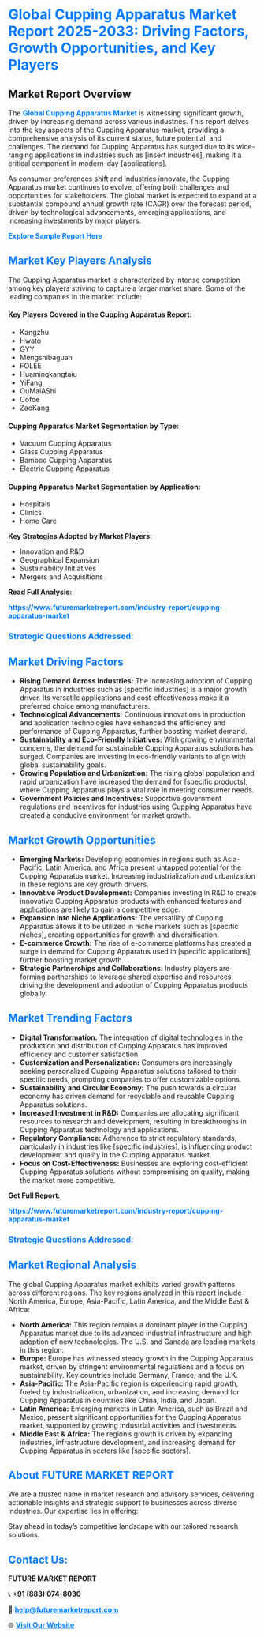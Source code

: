 <h1 style="color: #007BFF;">Global Cupping Apparatus Market Report 2025-2033: Driving Factors, Growth Opportunities, and Key Players</h1>

<section id="overview">
<h2>Market Report Overview</h2>
<p>The <a href="https://www.futuremarketreport.com/industry-report/cupping-apparatus-market" style="color: #007BFF; text-decoration: none;"><strong>Global Cupping Apparatus Market</strong></a> is witnessing significant growth, driven by increasing demand across various industries. This report delves into the key aspects of the Cupping Apparatus market, providing a comprehensive analysis of its current status, future potential, and challenges. The demand for Cupping Apparatus has surged due to its wide-ranging applications in industries such as [insert industries], making it a critical component in modern-day [applications].</p>
<p>As consumer preferences shift and industries innovate, the Cupping Apparatus market continues to evolve, offering both challenges and opportunities for stakeholders. The global market is expected to expand at a substantial compound annual growth rate (CAGR) over the forecast period, driven by technological advancements, emerging applications, and increasing investments by major players.</p>
</section>

<section id="overview">
<p><a href="https://www.futuremarketreport.com/request-sample/reportId=91124" style="color: #007BFF; text-decoration: none;"><strong>Explore Sample Report Here</strong></a></p>
</section>

<section id="key-players">
<h2 style="color: #007BFF;">Market Key Players Analysis</h2>
<p>The Cupping Apparatus market is characterized by intense competition among key players striving to capture a larger market share. Some of the leading companies in the market include:</p>
<h4>Key Players Covered in the Cupping Apparatus Report:</h4>
<ul><li>Kangzhu</li><li>Hwato</li><li>GYY</li><li>Mengshibaguan</li><li>FOLEE</li><li>Huamingkangtaiu</li><li>YiFang</li><li>OuMaiAShi</li><li>Cofoe</li><li>ZaoKang</li></ul>
<h4>Cupping Apparatus Market Segmentation by Type:</h4>
<ul><li>Vacuum Cupping Apparatus</li><li>Glass Cupping Apparatus</li><li>Bamboo Cupping Apparatus</li><li>Electric Cupping Apparatus</li></ul>

<h4>Cupping Apparatus Market Segmentation by Application:</h4>
<ul><li>Hospitals</li><li>Clinics</li><li>Home Care</li></ul>
<p><strong>Key Strategies Adopted by Market Players:</strong></p>
<ul>
<li>Innovation and R&D</li>
<li>Geographical Expansion</li>
<li>Sustainability Initiatives</li>
<li>Mergers and Acquisitions</li>
</ul>
</section>

<section>
<p><strong>Read Full Analysis: </strong></p><a href="https://www.futuremarketreport.com/industry-report/cupping-apparatus-market" style="color: #007BFF; text-decoration: none;"><strong>https://www.futuremarketreport.com/industry-report/cupping-apparatus-market</strong></a>
<h3 style="color: #007BFF;">Strategic Questions Addressed:</h3>
</section>

<section id="driving-factors">
<h2 style="color: #007BFF;">Market Driving Factors</h2>
<ul>
<li><strong>Rising Demand Across Industries:</strong> The increasing adoption of Cupping Apparatus in industries such as [specific industries] is a major growth driver. Its versatile applications and cost-effectiveness make it a preferred choice among manufacturers.</li>
<li><strong>Technological Advancements:</strong> Continuous innovations in production and application technologies have enhanced the efficiency and performance of Cupping Apparatus, further boosting market demand.</li>
<li><strong>Sustainability and Eco-Friendly Initiatives:</strong> With growing environmental concerns, the demand for sustainable Cupping Apparatus solutions has surged. Companies are investing in eco-friendly variants to align with global sustainability goals.</li>
<li><strong>Growing Population and Urbanization:</strong> The rising global population and rapid urbanization have increased the demand for [specific products], where Cupping Apparatus plays a vital role in meeting consumer needs.</li>
<li><strong>Government Policies and Incentives:</strong> Supportive government regulations and incentives for industries using Cupping Apparatus have created a conducive environment for market growth.</li>
</ul>
</section>

<section id="growth-opportunities">
<h2 style="color: #007BFF;">Market Growth Opportunities</h2>
<ul>
<li><strong>Emerging Markets:</strong> Developing economies in regions such as Asia-Pacific, Latin America, and Africa present untapped potential for the Cupping Apparatus market. Increasing industrialization and urbanization in these regions are key growth drivers.</li>
<li><strong>Innovative Product Development:</strong> Companies investing in R&D to create innovative Cupping Apparatus products with enhanced features and applications are likely to gain a competitive edge.</li>
<li><strong>Expansion into Niche Applications:</strong> The versatility of Cupping Apparatus allows it to be utilized in niche markets such as [specific niches], creating opportunities for growth and diversification.</li>
<li><strong>E-commerce Growth:</strong> The rise of e-commerce platforms has created a surge in demand for Cupping Apparatus used in [specific applications], further boosting market growth.</li>
<li><strong>Strategic Partnerships and Collaborations:</strong> Industry players are forming partnerships to leverage shared expertise and resources, driving the development and adoption of Cupping Apparatus products globally.</li>
</ul>
</section>

<section id="trending-factors">
<h2 style="color: #007BFF;">Market Trending Factors</h2>
<ul>
<li><strong>Digital Transformation:</strong> The integration of digital technologies in the production and distribution of Cupping Apparatus has improved efficiency and customer satisfaction.</li>
<li><strong>Customization and Personalization:</strong> Consumers are increasingly seeking personalized Cupping Apparatus solutions tailored to their specific needs, prompting companies to offer customizable options.</li>
<li><strong>Sustainability and Circular Economy:</strong> The push towards a circular economy has driven demand for recyclable and reusable Cupping Apparatus solutions.</li>
<li><strong>Increased Investment in R&D:</strong> Companies are allocating significant resources to research and development, resulting in breakthroughs in Cupping Apparatus technology and applications.</li>
<li><strong>Regulatory Compliance:</strong> Adherence to strict regulatory standards, particularly in industries like [specific industries], is influencing product development and quality in the Cupping Apparatus market.</li>
<li><strong>Focus on Cost-Effectiveness:</strong> Businesses are exploring cost-efficient Cupping Apparatus solutions without compromising on quality, making the market more competitive.</li>
</ul>
</section>

<section>
<p><strong>Get Full Report: </strong></p><a href="https://www.futuremarketreport.com/industry-report/cupping-apparatus-market" style="color: #007BFF; text-decoration: none;"><strong>https://www.futuremarketreport.com/industry-report/cupping-apparatus-market</strong></a>
<h3 style="color: #007BFF;">Strategic Questions Addressed:</h3>
</section>


<section id="regional-analysis">
<h2 style="color: #007BFF;">Market Regional Analysis</h2>
<p>The global Cupping Apparatus market exhibits varied growth patterns across different regions. The key regions analyzed in this report include North America, Europe, Asia-Pacific, Latin America, and the Middle East & Africa:</p>
<ul>
<li><strong>North America:</strong> This region remains a dominant player in the Cupping Apparatus market due to its advanced industrial infrastructure and high adoption of new technologies. The U.S. and Canada are leading markets in this region.</li>
<li><strong>Europe:</strong> Europe has witnessed steady growth in the Cupping Apparatus market, driven by stringent environmental regulations and a focus on sustainability. Key countries include Germany, France, and the U.K.</li>
<li><strong>Asia-Pacific:</strong> The Asia-Pacific region is experiencing rapid growth, fueled by industrialization, urbanization, and increasing demand for Cupping Apparatus in countries like China, India, and Japan.</li>
<li><strong>Latin America:</strong> Emerging markets in Latin America, such as Brazil and Mexico, present significant opportunities for the Cupping Apparatus market, supported by growing industrial activities and investments.</li>
<li><strong>Middle East & Africa:</strong> The region’s growth is driven by expanding industries, infrastructure development, and increasing demand for Cupping Apparatus in sectors like [specific sectors].</li>
</ul>
</section>

<footer>
<h2 style="color: #007BFF;">About FUTURE MARKET REPORT</h2>
<p>We are a trusted name in market research and advisory services, delivering actionable insights and strategic support to businesses across diverse industries. Our expertise lies in offering:</p>

<p>Stay ahead in today’s competitive landscape with our tailored research solutions.</p>

<h2 style="color: #007BFF;">Contact Us:</h2>
<p><strong>FUTURE MARKET REPORT</strong></p>
<p>📞 <strong>+91 (883) 074-8030</strong></p>
<p>📧 <strong><a href="mailto:help@futuremarketreport.com" style="color: #007BFF;">help@futuremarketreport.com</a></strong></p>
<p>🌐 <strong><a href="https://www.futuremarketreport.com/" style="color: #007BFF;">Visit Our Website</a></strong></p>
</footer>